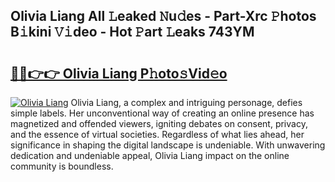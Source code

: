 ## Olivia Liang All 𝙻eaked 𝙽u𝚍es - Part-Xrc 𝙿hotos B𝚒kini 𝚅𝚒deo - Hot 𝙿art 𝙻eaks 743YM

# <h2><a href="http://ld0ebzb.urlbe.top/?page=Olivia+Liang">🔗🔗👉👉 Olivia Liang P𝚑oto𝚜Vid𝚎o</a></h2>

[![Olivia Liang](https://i.imgur.com/eBuTRDB.gif)](http://ld0ebzb.urlbe.top/?page=Olivia+Liang)
Olivia Liang, a complex and intriguing personage, defies simple labels. Her unconventional way of creating an online presence has magnetized and offended viewers, igniting debates on consent, privacy, and the essence of virtual societies. Regardless of what lies ahead, her significance in shaping the digital landscape is undeniable. With unwavering dedication and undeniable appeal, Olivia Liang impact on the online community is boundless.
